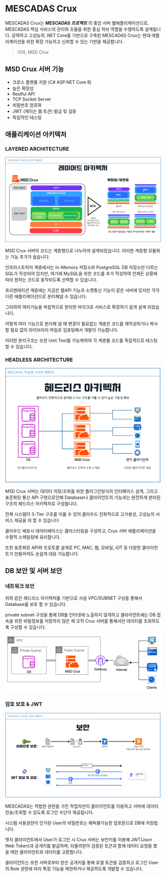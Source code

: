 # MESCADAS Crux

MESCADAS Crux는 ***MESCADAS 프로젝트*** 의 중앙 서버 웹애플리케이션으로, MESCADAS 핵심 서비스의 관리와 조율을 위한 중심 허브 역할을 수행하도록 설계됩니다. 강력하고 고성능의 .NET
Core를 기반으로 구축된 MESCADAS Crux는 현대 애플리케이션을 위한 확장 가능하고 신뢰할 수 있는 기반을 제공합니다.
> 이하, MSD Crux

## MSD Crux 서버 기능

- 크로스 플랫폼 지원 (C# ASP.NET Core 8)
- 높은 확장성
- Restful API
- TCP Socket Server
- 비밀번호 암호화
- JWT (제이슨 웹 토큰) 발급 및 검증
- 독립적인 테스팅

## 애플리케이션 아키텍처

### LAYERED ARCHITECTURE

![레이어드 아키텍처](../res/img/layered-architecture.jpg)

MSD Crux 서버의 코드는 계층형으로 나누어져 설계되었습니다. 이러한 계층형 모듈화는 기능 추가가 쉽습니다.

인프라스트럭처 계층에서는 In-Memory 저장소와 PostgreSQL DB 저장소만 다루는 SQL가 작성되어 있지만, 여기에 MySQL을 위한 코드를 추가 작성하여 언제든 상황에따라 원하는 코드로 동작되도록 선택할
수 있습니다.

프리젠테이션 계층에는 지금은 웹API 기능과 소켓통신 기능이 같은 서버에 있지만 각각 다른 애플리케이션으로 분리해낼 수 있습니다.

그리하여 여러기능을 독립적으로 분리한 마이크로 서비스로 확장하기 쉽게 설계 되었습니다.

이렇게 여러 기능으로 분리해 낼 때 변경이 필요없는 계층은 코드를 재작성하거나 복사할 필요 없이 라이브러리 파일로 임포팅해서 개발이 가능합니다.

이러한 분리구조는 또한 Unit Test를 가능케하여 각 계층별 코드를 독립적으로 테스팅할 수 있습니다.


### HEADLESS ARCHITECTURE
![3티어 아키텍처](../res/img/3-tier-headless-architecture.jpg)

MSD Crux 서버는 데이터 저장/조회를 위한 플러그인방식의 인터페이스 설계, 그리고 표준화된 통신 API 구현으로인해 Database나 클라이언트의 기능과는 완전하게 분리된 구조의 헤드리스 아키텍처로 구성됩니다.

전체 시스템이 3-Tier 구조를 이룰 수 있어 클라우드 친화적으로 고가용성, 고성능의 서비스 제공을 꾀 할 수 있습니다

클라우드 배포시 데이터베이스는 클러스터링을 구성하고, Crux 서버 애플리케이션을 수평적 스케일링에 유리합니다.

또한 표준화된 API와 프로토콜 설계로 PC, MAC, 웹, 모바일, iOT 등 다양한 클라이언트가 만들어져도 손쉽게 대응 가능합니다.



## DB 보안 및 서버 보안

### 네트워크 보안
위와 같은 헤드리스 아키텍처를 기반으로 사설 VPC/SUBNET 구성을 통해서 Database를 보호 할 수 있습니다.

private subnet 구성을 통해 DB를 인터넷에 노출하지 않게하고 클라이언트에는 DB 접속을 위한 비밀정보를 저장하지 않은 채 오직 Crux 서버를 통해서만 데이터를 조회하도록 구성할 수 있습니다.

![VPC 구성](../res/img/vpc-subnet-security.jpg)


### 암호 보호 & JWT

![로그인,jWT](../res/img/login-security.jpg)

MESCADAS는 적법한 권한을 가진 작업자만이 클라이언트를 이용하고 서버에 데이터 전송/조회할 수 있도록 로그인 수단이 제공됩니다.

시스템 사용권한이 인가된 User의 비밀번호는 해독불가능한 암호문으로 DB에 저장됩니다.

엣지 클라이언트에서 User가 로그인 시 Crux 서버는 보안키를 이용해 JWT(Json Web Token)과 공개키를 발급하며, 되돌려받아 검증된 토큰과 함께 데이터 요청을 했을 때만 클라이언트와 데이터를 교환합니다.

클라이언트는 또한 서버로부터 받은 공개키를 통해 로컬 토큰을 검증하고 로그인 User의 Role 권한에 따라 특정 기능을 제한하거나 제공하도록 개발할 수 있습니다.
